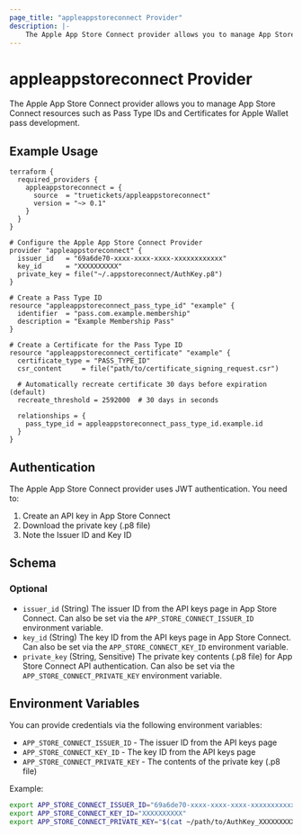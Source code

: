 ```yaml
---
page_title: "appleappstoreconnect Provider"
description: |-
    The Apple App Store Connect provider allows you to manage App Store Connect resources such as Pass Type IDs and Certificates for Apple Wallet pass development.
---
```


# appleappstoreconnect Provider

The Apple App Store Connect provider allows you to manage App Store
Connect resources such as Pass Type IDs and Certificates for Apple
Wallet pass development.

## Example Usage

```hcl
terraform {
  required_providers {
    appleappstoreconnect = {
      source  = "truetickets/appleappstoreconnect"
      version = "~> 0.1"
    }
  }
}

# Configure the Apple App Store Connect Provider
provider "appleappstoreconnect" {
  issuer_id   = "69a6de70-xxxx-xxxx-xxxx-xxxxxxxxxxxx"
  key_id      = "XXXXXXXXXX"
  private_key = file("~/.appstoreconnect/AuthKey.p8")
}

# Create a Pass Type ID
resource "appleappstoreconnect_pass_type_id" "example" {
  identifier  = "pass.com.example.membership"
  description = "Example Membership Pass"
}

# Create a Certificate for the Pass Type ID
resource "appleappstoreconnect_certificate" "example" {
  certificate_type = "PASS_TYPE_ID"
  csr_content     = file("path/to/certificate_signing_request.csr")

  # Automatically recreate certificate 30 days before expiration (default)
  recreate_threshold = 2592000  # 30 days in seconds

  relationships = {
    pass_type_id = appleappstoreconnect_pass_type_id.example.id
  }
}
```

## Authentication

The Apple App Store Connect provider uses JWT authentication. You need
to:

1. Create an API key in App Store Connect
2. Download the private key (.p8 file)
3. Note the Issuer ID and Key ID

<!-- schema generated by tfplugindocs -->

## Schema

### Optional

- `issuer_id` (String) The issuer ID from the API keys page in App Store
  Connect. Can also be set via the `APP_STORE_CONNECT_ISSUER_ID`
  environment variable.
- `key_id` (String) The key ID from the API keys page in App Store
  Connect. Can also be set via the `APP_STORE_CONNECT_KEY_ID`
  environment variable.
- `private_key` (String, Sensitive) The private key contents (.p8 file)
  for App Store Connect API authentication. Can also be set via the
  `APP_STORE_CONNECT_PRIVATE_KEY` environment variable.

## Environment Variables

You can provide credentials via the following environment variables:

- `APP_STORE_CONNECT_ISSUER_ID` - The issuer ID from the API keys page
- `APP_STORE_CONNECT_KEY_ID` - The key ID from the API keys page
- `APP_STORE_CONNECT_PRIVATE_KEY` - The contents of the private key (.p8
  file)

Example:

```bash
export APP_STORE_CONNECT_ISSUER_ID="69a6de70-xxxx-xxxx-xxxx-xxxxxxxxxxxx"
export APP_STORE_CONNECT_KEY_ID="XXXXXXXXXX"
export APP_STORE_CONNECT_PRIVATE_KEY="$(cat ~/path/to/AuthKey_XXXXXXXXXX.p8)"
```
